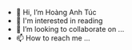 - 👋 Hi, I’m Hoàng Anh Túc
- 👀 I'm interested in reading
- 💞️ I’m looking to collaborate on ...
- 📫 How to reach me ...

<!---
maky999/maky999 is a ✨ special ✨ repository because its `README.md` (this file) appears on your GitHub profile.
You can click the Preview link to take a look at your changes.
--->
